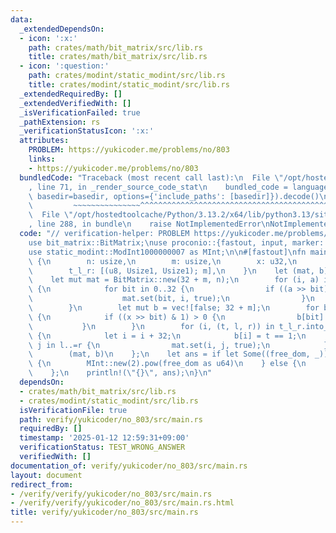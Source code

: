 ```yaml
---
data:
  _extendedDependsOn:
  - icon: ':x:'
    path: crates/math/bit_matrix/src/lib.rs
    title: crates/math/bit_matrix/src/lib.rs
  - icon: ':question:'
    path: crates/modint/static_modint/src/lib.rs
    title: crates/modint/static_modint/src/lib.rs
  _extendedRequiredBy: []
  _extendedVerifiedWith: []
  _isVerificationFailed: true
  _pathExtension: rs
  _verificationStatusIcon: ':x:'
  attributes:
    PROBLEM: https://yukicoder.me/problems/no/803
    links:
    - https://yukicoder.me/problems/no/803
  bundledCode: "Traceback (most recent call last):\n  File \"/opt/hostedtoolcache/Python/3.13.2/x64/lib/python3.13/site-packages/onlinejudge_verify/documentation/build.py\"\
    , line 71, in _render_source_code_stat\n    bundled_code = language.bundle(stat.path,\
    \ basedir=basedir, options={'include_paths': [basedir]}).decode()\n          \
    \         ~~~~~~~~~~~~~~~^^^^^^^^^^^^^^^^^^^^^^^^^^^^^^^^^^^^^^^^^^^^^^^^^^^^^^^^^^^^^^^^^^\n\
    \  File \"/opt/hostedtoolcache/Python/3.13.2/x64/lib/python3.13/site-packages/onlinejudge_verify/languages/rust.py\"\
    , line 288, in bundle\n    raise NotImplementedError\nNotImplementedError\n"
  code: "// verification-helper: PROBLEM https://yukicoder.me/problems/no/803\n\n\
    use bit_matrix::BitMatrix;\nuse proconio::{fastout, input, marker::Usize1};\n\
    use static_modint::ModInt1000000007 as MInt;\n\n#[fastout]\nfn main() {\n    input!\
    \ {\n        n: usize,\n        m: usize,\n        x: u32,\n        a: [u32; n],\n\
    \        t_l_r: [(u8, Usize1, Usize1); m],\n    }\n    let (mat, b) = {\n    \
    \    let mut mat = BitMatrix::new(32 + m, n);\n        for (i, a) in a.into_iter().enumerate()\
    \ {\n            for bit in 0..32 {\n                if ((a >> bit) & 1) > 0 {\n\
    \                    mat.set(bit, i, true);\n                }\n            }\n\
    \        }\n        let mut b = vec![false; 32 + m];\n        for bit in 0..32\
    \ {\n            if ((x >> bit) & 1) > 0 {\n                b[bit] = true;\n \
    \           }\n        }\n        for (i, (t, l, r)) in t_l_r.into_iter().enumerate()\
    \ {\n            let i = i + 32;\n            b[i] = t == 1;\n            for\
    \ j in l..=r {\n                mat.set(i, j, true);\n            }\n        }\n\
    \        (mat, b)\n    };\n    let ans = if let Some((free_dom, _)) = mat.linear_equation(&b)\
    \ {\n        MInt::new(2).pow(free_dom as u64)\n    } else {\n        MInt::new(0)\n\
    \    };\n    println!(\"{}\", ans);\n}\n"
  dependsOn:
  - crates/math/bit_matrix/src/lib.rs
  - crates/modint/static_modint/src/lib.rs
  isVerificationFile: true
  path: verify/yukicoder/no_803/src/main.rs
  requiredBy: []
  timestamp: '2025-01-12 12:59:31+09:00'
  verificationStatus: TEST_WRONG_ANSWER
  verifiedWith: []
documentation_of: verify/yukicoder/no_803/src/main.rs
layout: document
redirect_from:
- /verify/verify/yukicoder/no_803/src/main.rs
- /verify/verify/yukicoder/no_803/src/main.rs.html
title: verify/yukicoder/no_803/src/main.rs
---
```

